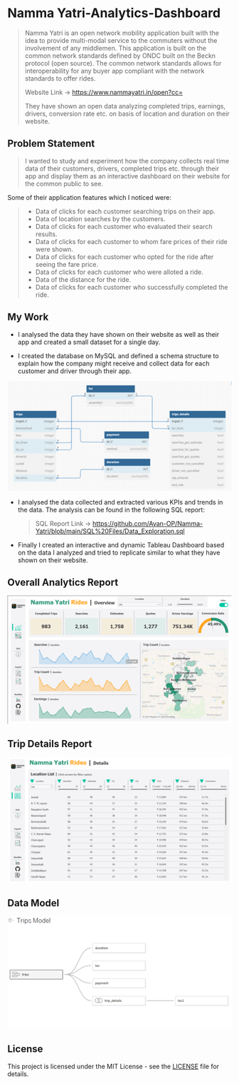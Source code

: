 # Namma Yatri-Analytics-Dashboard


>Namma Yatri is an open network mobility application built with the idea to provide multi-modal service to the commuters without the involvement of any middlemen. This application is built on the common network standards defined by ONDC built on the Beckn protocol (open source). The common network standards allows for interoperability for any buyer app compliant with the network standards to offer rides.
>
>Website Link -> https://www.nammayatri.in/open?cc=
>
>They have shown an open data analyzing completed trips, earnings, drivers, conversion rate etc. on basis of location and duration on their website.


## Problem Statement

> I wanted to study and experiment how the company collects real time data of their customers, drivers, completed trips etc. through their app and display them as an interactive dashboard on their website for the common public to see.

Some of their application features which I noticed were:

>- Data of clicks for each customer searching trips on their app.
>- Data of location searches by the customers.
>- Data of clicks for each customer who evaluated their search results.
>- Data of clicks for each customer to whom fare prices of their ride were shown.
>- Data of clicks for each customer who opted for the ride after seeing the fare price.
>- Data of clicks for each customer who were alloted a ride.
>- Data of the distance for the ride.
>- Data of clicks for each customer who successfully completed the ride.


## My Work

- I analysed the data they have shown on their website as well as their app and created a small dataset for a single day. 
  
- I created the database on MySQL and defined a schema structure to explain how the company might receive and collect data for each customer and driver through their app.
  
![Database Schema](https://raw.githubusercontent.com/naninsv/Namma-Yatri/main/Imp%20images/Datamodel.png)


- I analysed the data collected and extracted various KPIs and trends in the data. The analysis can be found in the following SQL report:
  >SQL Report Link -> https://github.com/Ayan-OP/Namma-Yatri/blob/main/SQL%20Files/Data_Exploration.sql
- Finally I created an interactive and dynamic Tableau Dashboard based on the data I analyzed and tried to replicate similar to what they have shown on their website.


## Overall Analytics Report

![First Report](https://raw.githubusercontent.com/naninsv/Namma-Yatri/main/Imp%20images/%231.png)



## Trip Details Report

![Second Report](https://raw.githubusercontent.com/naninsv/Namma-Yatri/main/Imp%20images/%232.png)



## Data Model

![Data Model](https://raw.githubusercontent.com/naninsv/Namma-Yatri/main/Imp%20images/%233.png)



## License

This project is licensed under the MIT License - see the [LICENSE](LICENSE) file for details.
